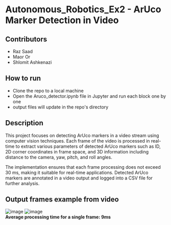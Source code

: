 # Autonomous_Robotics_Ex2 - ArUco Marker Detection in Video
## Contributors
* Raz Saad
* Maor Or
* Shlomit Ashkenazi

## How to run
* Clone the repo to a local machine
* Open the Aruco_detector.ipynb file in Jupyter and run each block one by one
* output files will update in the repo's directory
## Description

This project focuses on detecting ArUco markers in a video stream using computer vision techniques. Each frame of the video is processed in real-time to extract various parameters of detected ArUco markers such as ID, 2D corner coordinates in frame space, and 3D information including distance to the camera, yaw, pitch, and roll angles.

The implementation ensures that each frame processing does not exceed 30 ms, making it suitable for real-time applications. Detected ArUco markers are annotated in a video output and logged into a CSV file for further analysis.
## Output frames example from video
![image](https://github.com/Raz-Saad/Autonomous_Robotics_Ex2/assets/118377261/99902517-29f7-4a05-ab72-fb35dbe475b6)
![image](https://github.com/Raz-Saad/Autonomous_Robotics_Ex2/assets/118377261/abcab524-687d-4c8c-b00c-e6d7f54285e6)
<br/><b> Average processing time for a single frame: 9ms </b>
